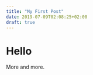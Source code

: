 ```yaml
---
title: "My First Post"
date: 2019-07-09T02:08:25+02:00
draft: true
---
```


# Hello

More and more.
